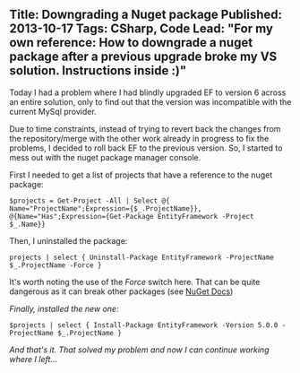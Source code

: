 Title: Downgrading a Nuget package
Published: 2013-10-17
Tags: CSharp, Code
Lead: "For my own reference: How to downgrade a nuget package after a previous upgrade broke my VS solution. Instructions inside :)"
---
Today I had a problem where I had blindly upgraded EF to version 6 across an entire solution, only to find out that the version was incompatible with the current MySql provider.

Due to time constraints, instead of trying to revert back the changes from the repository/merge with the other work already in progress to fix the problems,
I decided to roll back EF to the previous version. So, I started to mess out with the nuget package manager console.

First I needed to get a list of projects that have a reference to the nuget package:

```
$projects = Get-Project -All | Select @{ Name="ProjectName";Expression={$_.ProjectName}}, @{Name="Has";Expression={Get-Package EntityFramework -Project $_.Name}}
```

Then, I uninstalled the package:

```
projects | select { Uninstall-Package EntityFramework -ProjectName $_.ProjectName -Force }
```

It's worth noting the use of the *Force* switch here. That can be quite dangerous as it can break other packages
(see <a href="http://docs.nuget.org/docs/reference/package-manager-console-powershell-reference#Uninstall-Package">NuGet Docs</a>)</p>

*Finally, installed the new one:*

```
$projects | select { Install-Package EntityFramework -Version 5.0.0 -ProjectName $_.ProjectName }
```

*And that's it. That solved my problem and now I can continue working where I left...*
